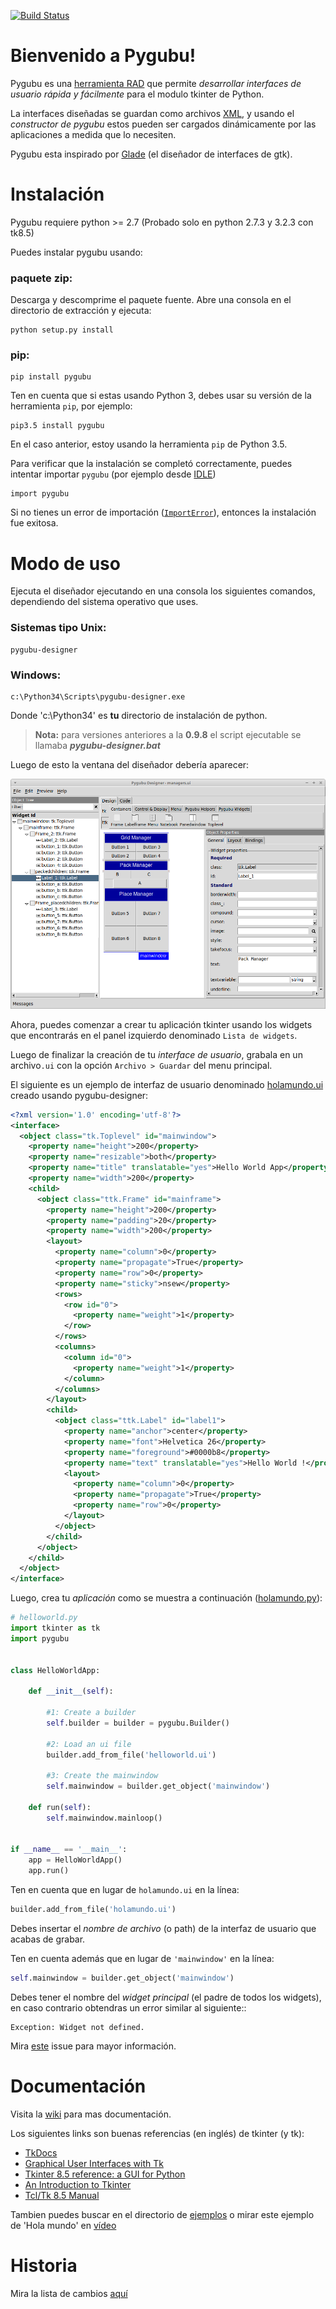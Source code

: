[![Build Status](https://travis-ci.org/alejandroautalan/pygubu.svg?branch=master)](https://travis-ci.org/alejandroautalan/pygubu)

Bienvenido a Pygubu!
============================================

Pygubu es una [herramienta RAD](https://es.wikipedia.org/wiki/Desarrollo_r%C3%A1pido_de_aplicaciones) que permite _desarrollar interfaces de usuario rápida y fácilmente_ para el modulo tkinter de Python.

La interfaces diseñadas se guardan como archivos [XML](https://es.wikipedia.org/wiki/Extensible_Markup_Language), y usando el _constructor de pygubu_ estos pueden ser cargados dinámicamente por las aplicaciones
a medida que lo necesiten.

Pygubu esta inspirado por [Glade](https://es.wikipedia.org/wiki/Glade) (el diseñador de interfaces de gtk).

Instalación
============

Pygubu requiere python >= 2.7 (Probado solo en python 2.7.3 y 3.2.3 con tk8.5)

Puedes instalar pygubu usando:

### paquete zip:

Descarga y descomprime el paquete fuente. Abre una consola en el directorio de
extracción y ejecuta:

```
python setup.py install
```

### pip:

```
pip install pygubu
```

Ten en cuenta que si estas usando Python 3, debes usar su versión de la herramienta `pip`, por ejemplo:

    pip3.5 install pygubu

En el caso anterior, estoy usando la herramienta `pip` de Python 3.5.


Para verificar que la instalación se completó correctamente, puedes intentar importar `pygubu` (por ejemplo desde [IDLE](https://en.wikipedia.org/wiki/IDLE_(Python)))

    import pygubu
    
Si no tienes un error de importación ([`ImportError`](https://docs.python.org/3.5/library/exceptions.html#ImportError)), entonces la instalación fue exitosa.

Modo de uso
===========

Ejecuta el diseñador ejecutando en una consola los siguientes comandos, dependiendo del sistema operativo que uses.

### Sistemas tipo Unix:

```
pygubu-designer
```

### Windows:

```
c:\Python34\Scripts\pygubu-designer.exe
```

Donde 'c:\Python34' es **tu** directorio de instalación de python.

> **Nota:** para versiones anteriores a la **0.9.8** el script ejecutable se llamaba _**pygubu-designer.bat**_

Luego de esto la ventana del diseñador debería aparecer:

<img src="pygubu-designer.png" alt="pygubu-desinger.png">


Ahora, puedes comenzar a crear tu aplicación tkinter usando los widgets que encontrarás en el panel izquierdo denominado `Lista de widgets`.

Luego de finalizar la creación de tu _interface de usuario_, grabala en un archivo`.ui` con la opción `Archivo > Guardar` del menu principal.

El siguiente es un ejemplo de interfaz de usuario denominado [holamundo.ui](examples/helloworld/holamundo.ui) creado usando pygubu-designer:

```xml
<?xml version='1.0' encoding='utf-8'?>
<interface>
  <object class="tk.Toplevel" id="mainwindow">
    <property name="height">200</property>
    <property name="resizable">both</property>
    <property name="title" translatable="yes">Hello World App</property>
    <property name="width">200</property>
    <child>
      <object class="ttk.Frame" id="mainframe">
        <property name="height">200</property>
        <property name="padding">20</property>
        <property name="width">200</property>
        <layout>
          <property name="column">0</property>
          <property name="propagate">True</property>
          <property name="row">0</property>
          <property name="sticky">nsew</property>
          <rows>
            <row id="0">
              <property name="weight">1</property>
            </row>
          </rows>
          <columns>
            <column id="0">
              <property name="weight">1</property>
            </column>
          </columns>
        </layout>
        <child>
          <object class="ttk.Label" id="label1">
            <property name="anchor">center</property>
            <property name="font">Helvetica 26</property>
            <property name="foreground">#0000b8</property>
            <property name="text" translatable="yes">Hello World !</property>
            <layout>
              <property name="column">0</property>
              <property name="propagate">True</property>
              <property name="row">0</property>
            </layout>
          </object>
        </child>
      </object>
    </child>
  </object>
</interface>
```

Luego, crea tu _aplicación_ como se muestra a continuación ([holamundo.py](examples/helloworld/holamundo.py)):

```python
# helloworld.py
import tkinter as tk
import pygubu


class HelloWorldApp:
    
    def __init__(self):

        #1: Create a builder
        self.builder = builder = pygubu.Builder()

        #2: Load an ui file
        builder.add_from_file('helloworld.ui')

        #3: Create the mainwindow
        self.mainwindow = builder.get_object('mainwindow')
        
    def run(self):
        self.mainwindow.mainloop()


if __name__ == '__main__':
    app = HelloWorldApp()
    app.run()
```

Ten en cuenta que en lugar de `holamundo.ui` en la línea:

```python
builder.add_from_file('holamundo.ui')
```

Debes insertar el _nombre de archivo_ (o path) de la interfaz de usuario que acabas de grabar.


Ten en cuenta además que en lugar de `'mainwindow'` en la línea:

```python
self.mainwindow = builder.get_object('mainwindow')
```

Debes tener el nombre del _widget principal_ (el padre de todos los widgets), en caso contrario obtendras un error similar al siguiente::

    Exception: Widget not defined.

Mira [este](https://github.com/alejandroautalan/pygubu/issues/40) issue para mayor información.


Documentación
=============

Visita la [wiki](https://github.com/alejandroautalan/pygubu/wiki) para mas documentación.

Los siguientes links son buenas referencias (en inglés) de tkinter (y tk):

- [TkDocs](http://www.tkdocs.com)
- [Graphical User Interfaces with Tk](http://docs.python.org/3.5/library/tk.html)
- [Tkinter 8.5 reference: a GUI for Python](https://tkdocs.com/shipman)
- [An Introduction to Tkinter](http://effbot.org/tkinterbook/)
- [Tcl/Tk 8.5 Manual](http://www.tcl.tk/man/tcl8.5/)

Tambien puedes buscar en el directorio de [ejemplos](examples) o mirar este ejemplo de 'Hola mundo' en
[vídeo](http://youtu.be/wuzV9P8geDg)


Historia
========

Mira la lista de cambios [aquí](HISTORY.md)
